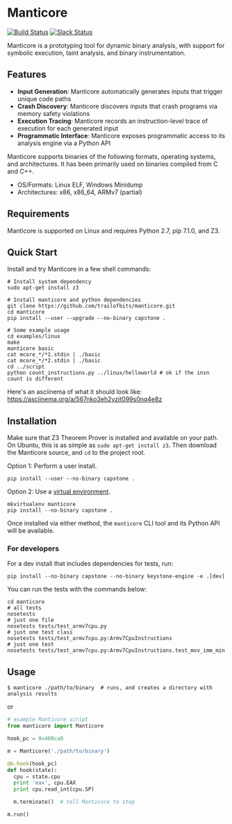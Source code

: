 # Manticore

[![Build Status](https://travis-ci.com/trailofbits/manticore.svg?token=m4YsYkGcyttTxRXGVHMr&branch=master)](https://travis-ci.com/trailofbits/manticore)
[![Slack Status](https://empireslacking.herokuapp.com/badge.svg)](https://empireslacking.herokuapp.com)

Manticore is a prototyping tool for dynamic binary analysis, with support for symbolic execution, taint analysis, and binary instrumentation.

## Features

- **Input Generation**: Manticore automatically generates inputs that trigger unique code paths
- **Crash Discovery**: Manticore discovers inputs that crash programs via memory safety violations
- **Execution Tracing**: Manticore records an instruction-level trace of execution for each generated input
- **Programmatic Interface**: Manticore exposes programmatic access to its analysis engine via a Python API

Manticore supports binaries of the following formats, operating systems, and
architectures. It has been primarily used on binaries compiled from C and C++.

- OS/Formats: Linux ELF, Windows Minidump
- Architectures: x86, x86_64, ARMv7 (partial)

## Requirements

Manticore is supported on Linux and requires Python 2.7, pip 7.1.0, and Z3.

## Quick Start

Install and try Manticore in a few shell commands:

```
# Install system dependency
sudo apt-get install z3

# Install manticore and python dependencies
git clone https://github.com/trailofbits/manticore.git
cd manticore
pip install --user --upgrade --no-binary capstone .

# Some example usage
cd examples/linux
make
manticore basic
cat mcore_*/*1.stdin | ./basic
cat mcore_*/*2.stdin | ./basic
cd ../script
python count_instructions.py ../linux/helloworld # ok if the insn count is different
```

Here's an asciinema of what it should look like: https://asciinema.org/a/567nko3eh2yzit099s0nq4e8z

## Installation

Make sure that Z3 Theorem Prover is installed and available on your path. On Ubuntu, this is as simple as `sudo apt-get install z3`.
Then download the Manticore source, and `cd` to the project root.

Option 1: Perform a user install.

```
pip install --user --no-binary capstone .
```

Option 2: Use a [virtual environment](https://virtualenvwrapper.readthedocs.io/en/latest/).

```
mkvirtualenv manticore
pip install --no-binary capstone .
```

Once installed via either method, the `manticore` CLI tool and its Python API will be available.

### For developers

For a dev install that includes dependencies for tests, run:

```
pip install --no-binary capstone --no-binary keystone-engine -e .[dev]
```

You can run the tests with the commands below:

```
cd manticore
# all tests
nosetests
# just one file
nosetests tests/test_armv7cpu.py
# just one test class
nosetests tests/test_armv7cpu.py:Armv7CpuInstructions
# just one test
nosetests tests/test_armv7cpu.py:Armv7CpuInstructions.test_mov_imm_min
```

## Usage

```
$ manticore ./path/to/binary  # runs, and creates a directory with analysis results
```

or

```python
# example Manticore script
from manticore import Manticore

hook_pc = 0x400ca0

m = Manticore('./path/to/binary')

@m.hook(hook_pc)
def hook(state):
  cpu = state.cpu
  print 'eax', cpu.EAX
  print cpu.read_int(cpu.SP)

  m.terminate()  # tell Manticore to stop

m.run()
```
